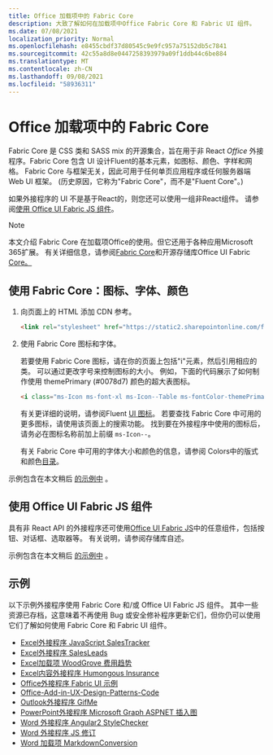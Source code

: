 ```yaml
---
title: Office 加载项中的 Fabric Core
description: 大致了解如何在加载项中Office Fabric Core 和 Fabric UI 组件。
ms.date: 07/08/2021
localization_priority: Normal
ms.openlocfilehash: e8455cbdf37d80545c9e9fc957a75152db5c7841
ms.sourcegitcommit: 42c55a8d8e0447258393979a09f1ddb44c6be884
ms.translationtype: MT
ms.contentlocale: zh-CN
ms.lasthandoff: 09/08/2021
ms.locfileid: "58936311"
---
```

# <a name="fabric-core-in-office-add-ins"></a>Office 加载项中的 Fabric Core

Fabric Core 是 CSS 类和 SASS mix 的开源集合，旨在用于非 React *Office* 外接程序。Fabric Core 包含 UI 设计Fluent的基本元素，如图标、颜色、字样和网格。 Fabric Core 与框架无关，因此可用于任何单页应用程序或任何服务器端 Web UI 框架。  (历史原因，它称为"Fabric Core"，而不是"Fluent Core"。) 

如果外接程序的 UI 不是基于React的，则您还可以使用一组非React组件。 请参阅[使用 Office UI Fabric JS 组件](#use-office-ui-fabric-js-components)。

> [!NOTE]
> 本文介绍 Fabric Core 在加载项Office的使用。但它还用于各种应用Microsoft 365扩展。 有关详细信息，请参阅[Fabric Core](https://developer.microsoft.com/fluentui#/get-started/web#fabric-core)和开源存储库Office UI Fabric [Core。](https://github.com/OfficeDev/office-ui-fabric-core)

## <a name="use-fabric-core-icons-fonts-colors"></a>使用 Fabric Core：图标、字体、颜色

1. 向页面上的 HTML 添加 CDN 参考。  

    ```html
    <link rel="stylesheet" href="https://static2.sharepointonline.com/files/fabric/office-ui-fabric-core/9.6.1/css/fabric.min.css">
    ```

2. 使用 Fabric Core 图标和字体。

    若要使用 Fabric Core 图标，请在你的页面上包括"i"元素，然后引用相应的类。 可以通过更改字号来控制图标的大小。 例如，下面的代码展示了如何制作使用 themePrimary (#0078d7) 颜色的超大表图标。

    ```html
    <i class="ms-Icon ms-font-xl ms-Icon--Table ms-fontColor-themePrimary"></i>
    ```

    有关更详细的说明，请参阅Fluent [UI 图标](https://developer.microsoft.com/fluentui#/styles/web/icons)。 若要查找 Fabric Core 中可用的更多图标，请使用该页面上的搜索功能。 找到要在外接程序中使用的图标后，请务必在图标名称前加上前缀 `ms-Icon--`。

    有关 Fabric Core 中可用的字体大小和颜色的信息，请参阅 Colors[](https://developer.microsoft.com/fluentui#/styles/web/typography)中的版式和颜色[目录](https://developer.microsoft.com/fluentui#/styles/web/colors)。

示例包含在本文稍后 [的示例中](#samples) 。

## <a name="use-office-ui-fabric-js-components"></a>使用 Office UI Fabric JS 组件

具有非 React API 的外接程序还可使用[Office UI Fabric JS](https://github.com/OfficeDev/office-ui-fabric-js)中的任意组件，包括按钮、对话框、选取器等。 有关说明，请参阅存储库自述。

示例包含在本文稍后 [的示例中](#samples) 。

## <a name="samples"></a>示例

以下示例外接程序使用 Fabric Core 和/或 Office UI Fabric JS 组件。 其中一些资源已存档，这意味着不再使用 Bug 或安全修补程序更新它们，但你仍可以使用它们了解如何使用 Fabric Core 和 Fabric UI 组件。

- [Excel外接程序 JavaScript SalesTracker](https://github.com/OfficeDev/Excel-Add-in-JavaScript-SalesTracker)
- [Excel外接程序 SalesLeads](https://github.com/OfficeDev/Excel-Add-in-SalesLeads)
- [Excel加载项 WoodGrove 费用趋势](https://github.com/OfficeDev/Excel-Add-in-WoodGrove-Expense-Trends)
- [Excel内容外接程序 Humongous Insurance](https://github.com/OfficeDev/Excel-Content-Add-in-Humongous-Insurance)
- [Office外接程序 Fabric UI 示例](https://github.com/OfficeDev/Office-Add-in-Fabric-UI-Sample)
- [Office-Add-in-UX-Design-Patterns-Code](https://github.com/OfficeDev/Office-Add-in-UX-Design-Patterns-Code)
- [Outlook外接程序 GifMe](https://github.com/OfficeDev/Outlook-Add-in-GifMe)
- [PowerPoint外接程序 Microsoft Graph ASPNET 插入图](https://github.com/OfficeDev/PowerPoint-Add-in-Microsoft-Graph-ASPNET-InsertChart)
- [Word 外接程序 Angular2 StyleChecker](https://github.com/OfficeDev/Word-Add-in-Angular2-StyleChecker)
- [Word 外接程序 JS 修订](https://github.com/OfficeDev/Word-Add-in-JS-Redact)
- [Word 加载项 MarkdownConversion](https://github.com/OfficeDev/Word-Add-in-MarkdownConversion)
